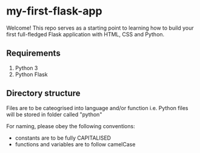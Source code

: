 # my-first-flask-app

Welcome! This repo serves as a starting point to learning how to build your first full-fledged Flask application with HTML, CSS and Python.

## Requirements

1. Python 3
2. Python Flask

## Directory structure

Files are to be cateogrised into language and/or function i.e. Python files will be stored in folder called "python"

For naming, please obey the following conventions:

- constants are to be fully CAPITALISED
- functions and variables are to follow camelCase
